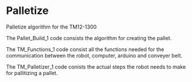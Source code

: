 # Palletize
Palletize algorithm for the TM12-1300

The Pallet_Build_1 code consists the algorithm for creating the pallet.

The TM_Functions_1 code consist all the functions needed for the communication between the robot, computer, arduino and conveyer belt.

The TM_Palletizer_1 code conists the actual steps the robot needs to make for pallitizing a pallet.
